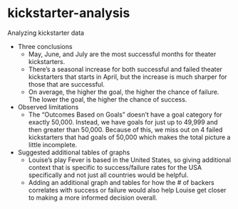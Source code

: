 # kickstarter-analysis

Analyzing kickstarter data
- Three conclusions
    - May, June, and July are the most successful months for theater kickstarters.
    - There’s a seasonal increase for both successful and failed theater kickstarters that starts in April, but the increase is much sharper for those that are successful.
    - On average, the higher the goal, the higher the chance of failure.   The lower the goal, the higher the chance of success.
- Observed limitations
    - The “Outcomes Based on Goals” doesn’t have a goal category for exactly 50,000.  Instead, we have goals for just up to 49,999 and then greater than 50,000.   Because of this, we miss out on 4 failed kickstarters that had goals of 50,000 which makes the total picture a little incomplete.
- Suggested additional tables of graphs
    - Louise’s play Fever is based in the United States, so giving additional context that is specific to success/failure rates for the USA specifically and not just all countries would be helpful.
    - Adding an additional graph and tables for how the # of backers correlates with success or failure would also help Louise get closer to making a more informed decision overall.
